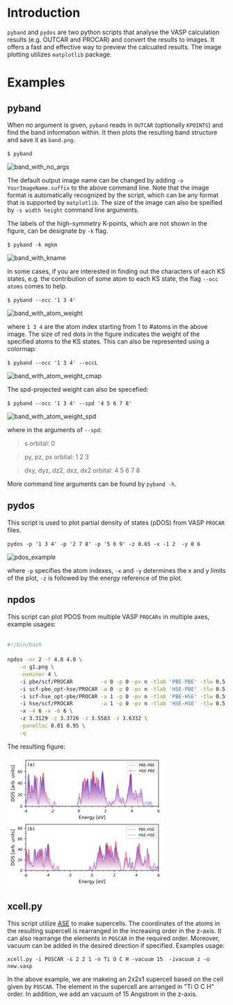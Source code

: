 # Introduction

`pyband` and `pydos` are two python scripts that analyse the VASP calculation
results (e.g. OUTCAR and PROCAR) and  convert the results to images. It offers a
fast and effective way to preview the calcuated results. The image plotting
utilizes `matplotlib` package.

# Examples
## pyband

When no argument is given, `pyband` reads in `OUTCAR` (optionally `KPOINTS`)
and find the band information within. It then plots the resulting band structure
and save it as `band.png`.

```$ pyband```

![band_with_no_args](examples/band_no_args.png)

The default output image name  can be changed by adding `-o
YourImageName.suffix` to the above command line.  Note that the image format is
automatically recognized by the script, which can be any format that is
supported by `matplotlib`. The size of the image can also be speified by `-s
width height` command line arguments. 

The labels of the high-symmetry K-points, which are not shown in the figure, can
be designate by `-k` flag.

```$ pyband -k mgkm```

![band_with_kname](examples/band_with_kname.png)

In some cases, if you are interested in finding out the characters of each KS
states, e.g. the contribution of some atom to each KS state, the flag `--occ
atoms` comes to help.

```$ pyband --occ '1 3 4'```

![band_with_atom_weight](examples/band_with_atoms_weight.png)

where `1 3 4` are the atom index starting from 1 to #atoms  in the above image.
The size of red dots in the figure indicates the weight of the specified atoms
to the KS states.  This can also be represented using a colormap:

```$ pyband --occ '1 3 4' --occL```

![band_with_atom_weight_cmap](examples/band_with_atoms_weight_cmap.png)

The spd-projected weight can also be specefied:

```$ pyband --occ '1 3 4' --spd '4 5 6 7 8' ```

![band_with_atom_weight_spd](examples/band_with_atoms_weight_spd.png)

where in the arguments of `--spd`:


> s orbital: 0

> py, pz, px orbital: 1 2 3

> dxy, dyz, dz2, dxz, dx2 orbital: 4 5 6 7 8

More command line arguments can be found by `pyband -h`.

## pydos

This script is used to plot partial density of states (pDOS) from VASP `PROCAR`
files. 

`pydos -p '1 3 4' -p '2 7 8' -p '5 6 9' -z 0.65 -x -1 2  -y 0 6`

![pdos_example](examples/dos_p3.png)

where `-p` specifies the atom indexes, `-x` and `-y` determines the x and y
limits of the plot, `-z` is followed by the energy reference of the plot.


## npdos

This script can plot PDOS from multiple VASP `PROCARs` in multiple axes, example usages:

```bash

#!/bin/bash

npdos -nr 2 -f 4.8 4.0 \
    -o g1.png \
    -nxminor 4 \ 
    -i pbe/scf/PROCAR         -a 0 -p 0 -pv n -tlab 'PBE-PBE' -tlw 0.5 -tlc r \ 
    -i scf-pbe_opt-hse/PROCAR -a 0 -p 0 -pv n -tlab 'HSE-PBE' -tlw 0.5 -tlc b \ 
    -i scf-hse_opt-pbe/PROCAR -a 1 -p 0 -pv n -tlab 'PBE-HSE' -tlw 0.5 -tlc r \ 
    -i hse/scf/PROCAR         -a 1 -p 0 -pv n -tlab 'HSE-HSE' -tlw 0.5 -tlc b \ 
    -x -4 6 -x -6 6 \ 
    -z 3.3129 -z 3.3726 -z 3.5583 -z 3.6332 \
    -panelloc 0.01 0.95 \
    -q  
```

The resulting figure:

![npdos_example](examples/dos_p5.png)


## xcell.py

This script utilize [ASE](https://wiki.fysik.dtu.dk/ase/ase/io/io.html) to make
supercells. The coordinates of the atoms in the resulting supercell is
rearranged in the increasing order in the z-axis. It can also rearrange the
elements in `POSCAR` in the required order. Moreover, vacuum can be added in the
desired direction if specified. Examples usage:

```
xcell.py -i POSCAR -s 2 2 1 -n Ti O C H -vacuum 15  -ivacuum z -o new.vasp
```

In the above example, we are makeing an 2x2x1 supercell based on the cell given
by `POSCAR`. The element in the supercell are arranged in "Ti O C H" order. In
addition, we add an vacuum of 15 Angstrom in the z-axis.
